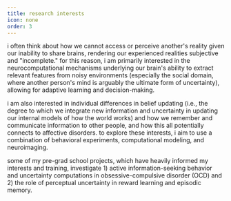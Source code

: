 ```yaml
---
title: research interests
icon: none
order: 3
---
```


<p>i often think about how we cannot access or perceive another's reality given our inability to
  share brains, rendering our experienced realities subjective and "incomplete." for this reason, i am primarily
  interested in the neurocomputational mechanisms underlying our brain's ability to extract relevant features from
  noisy environments (especially the social domain, where another person's mind is arguably the ultimate form of
  uncertainty), allowing for adaptive learning and decision-making.</p>

<p>i am also interested in individual differences in belief updating (i.e., the degree to which we
  integrate new information and uncertainty in updating our internal models of how the world
  works) and how we remember and communicate information to other people, and how this all
  potentially connects to affective disorders. to explore these interests, i aim to use a combination of behavioral
  experiments, computational modeling, and neuroimaging.
</p>

<p>some of my pre-grad school projects, which have heavily informed my interests and training,
  investigate 1) active information-seeking behavior and
  uncertainty computations in obsessive-compulsive disorder (OCD) and
  2) the role of perceptual uncertainty in reward learning and episodic memory.</p>
